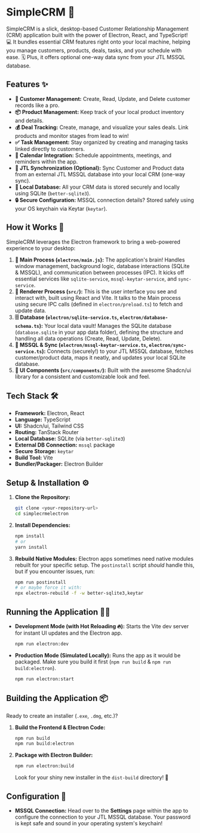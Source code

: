 # SimpleCRM 🚀

SimpleCRM is a slick, desktop-based Customer Relationship Management (CRM) application built with the power of Electron, React, and TypeScript! 💻 It bundles essential CRM features right onto your local machine, helping you manage customers, products, deals, tasks, and your schedule with ease. 🗓️ Plus, it offers optional one-way data sync from your JTL MSSQL database.

## Features ✨

*   **👥 Customer Management:** Create, Read, Update, and Delete customer records like a pro.
*   **📦 Product Management:** Keep track of your local product inventory and details.
*   **💰 Deal Tracking:** Create, manage, and visualize your sales deals. Link products and monitor stages from lead to win!
*   **✅ Task Management:** Stay organized by creating and managing tasks linked directly to customers.
*   **📅 Calendar Integration:** Schedule appointments, meetings, and reminders within the app.
*   **🔗 JTL Synchronization (Optional):** Sync Customer and Product data from an external JTL MSSQL database into your local CRM (one-way sync).
*   **💾 Local Database:** All your CRM data is stored securely and locally using SQLite (`better-sqlite3`).
*   **🔒 Secure Configuration:** MSSQL connection details? Stored safely using your OS keychain via Keytar (`keytar`).

## How it Works 🤔

SimpleCRM leverages the Electron framework to bring a web-powered experience to your desktop:

1.  **🧠 Main Process (`electron/main.js`):** The application's brain! Handles window management, background logic, database interactions (SQLite & MSSQL), and communication between processes (IPC). It kicks off essential services like `sqlite-service`, `mssql-keytar-service`, and `sync-service`.
2.  **🎨 Renderer Process (`src/`):** This is the user interface you see and interact with, built using React and Vite. It talks to the Main process using secure IPC calls (defined in `electron/preload.ts`) to fetch and update data.
3.  **🗄️ Database (`electron/sqlite-service.ts`, `electron/database-schema.ts`):** Your local data vault! Manages the SQLite database (`database.sqlite` in your app data folder), defining the structure and handling all data operations (Create, Read, Update, Delete).
4.  **🔄 MSSQL & Sync (`electron/mssql-keytar-service.ts`, `electron/sync-service.ts`):** Connects (securely!) to your JTL MSSQL database, fetches customer/product data, maps it neatly, and updates your local SQLite database.
5.  **🧩 UI Components (`src/components/`):** Built with the awesome Shadcn/ui library for a consistent and customizable look and feel.

## Tech Stack 🛠️

*   **Framework:** Electron, React
*   **Language:** TypeScript
*   **UI:** Shadcn/ui, Tailwind CSS
*   **Routing:** TanStack Router
*   **Local Database:** SQLite (via `better-sqlite3`)
*   **External DB Connection:** `mssql` package
*   **Secure Storage:** `keytar`
*   **Build Tool:** Vite
*   **Bundler/Packager:** Electron Builder

## Setup & Installation ⚙️

1.  **Clone the Repository:**
    ```bash
    git clone <your-repository-url>
    cd simplecrmelectron
    ```
2.  **Install Dependencies:**
    ```bash
    npm install
    # or
    yarn install
    ```
3.  **Rebuild Native Modules:**
    Electron apps sometimes need native modules rebuilt for your specific setup. The `postinstall` script *should* handle this, but if you encounter issues, run:
    ```bash
    npm run postinstall
    # or maybe force it with:
    npx electron-rebuild -f -w better-sqlite3,keytar
    ```

## Running the Application 🏃‍♀️

*   **Development Mode (with Hot Reloading 🔥):**
    Starts the Vite dev server for instant UI updates and the Electron app.
    ```bash
    npm run electron:dev
    ```
*   **Production Mode (Simulated Locally):**
    Runs the app as it would be packaged. Make sure you build it first (`npm run build` & `npm run build:electron`).
    ```bash
    npm run electron:start
    ```

## Building the Application 📦

Ready to create an installer (`.exe`, `.dmg`, etc.)?

1.  **Build the Frontend & Electron Code:**
    ```bash
    npm run build
    npm run build:electron
    ```
2.  **Package with Electron Builder:**
    ```bash
    npm run electron:build
    ```
    Look for your shiny new installer in the `dist-build` directory! 🎉

## Configuration 🔧

*   **MSSQL Connection:** Head over to the **Settings** page within the app to configure the connection to your JTL MSSQL database. Your password is kept safe and sound in your operating system's keychain!
